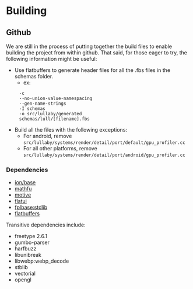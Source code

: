 # Building



## Github

We are still in the process of putting together the build files to enable
building the project from within github. That said, for those eager to try, the
following information might be useful:

-   Use flatbuffers to generate header files for all the .fbs files in the
    schemas folder.
    - ex:
```flatc
     -c
     --no-union-value-namespacing
     --gen-name-strings
     -I schemas
     -o src/lullaby/generated
     schemas/lull/[filename].fbs
```
-   Build all the files with the following exceptions:
    -   For android, remove
        `src/lullaby/systems/render/detail/port/default/gpu_profiler.cc`
    -   For all other platforms, remove
        `src/lullaby/systems/render/detail/port/android/gpu_profiler.cc`

### Dependencies

-   [ion/base](https://github.com/google/ion)
-   [mathfu](https://github.com/google/mathfu)
-   [motive](https://github.com/google/motive)
-   [flatui](https://github.com/google/flatui)
-   [fplbase:stdlib](https://github.com/google/fplbase)
-   [flatbuffers](https://github.com/google/flatbuffers)

Transitive dependencies include:

-   freetype 2.6.1
-   gumbo-parser
-   harfbuzz
-   libunibreak
-   libwebp:webp_decode
-   stblib
-   vectorial
-   opengl
